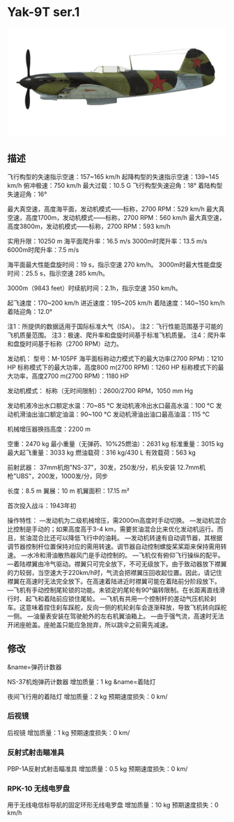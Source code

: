 # Yak-9T ser.1

![yak9ts1](../images/yak9ts1.png)

## 描述

飞行构型的失速指示空速：157~165 km/h
起降构型的失速指示空速：139~145 km/h
俯冲极速：750 km/h
最大过载：10.5 G
飞行构型失速迎角：18°
着陆构型失速迎角：16°

最大真空速，高度海平面，发动机模式——标称，2700 RPM：529 km/h
最大真空速，高度1700m，发动机模式——标称，2700 RPM：560 km/h
最大真空速，高度3800m，发动机模式——标称，2700 RPM：593 km/h

实用升限：10250 m
海平面爬升率：16.5 m/s
3000m时爬升率：13.5 m/s
6000m时爬升率：7.5 m/s

海平面最大性能盘旋时间：19 s，指示空速 270 km/h。
3000m时最大性能盘旋时间：25.5 s，指示空速 285 km/h。

3000m（9843 feet）时续航时间：2.1h，指示空速 350 km/h。

起飞速度：170~200 km/h
进近速度：195~205 km/h
着陆速度：140~150 km/h
着陆迎角：12.0°

注1：所提供的数据适用于国际标准大气（ISA）。
注2：飞行性能范围基于可能的飞机质量范围。
注3：极速、爬升率和盘旋时间基于标准飞机质量。
注4：爬升率和盘旋时间基于标称（2700 RPM）动力。

发动机：
型号：M-105PF
海平面标称动力模式下的最大功率(2700 RPM)：1210 HP
标称模式下的最大功率，高度800 m(2700 RPM)：1260 HP
标称模式下的最大功率，高度2700 m(2700 RPM)：1180 HP

发动机模式：
标称（无时间限制）：2600/2700 RPM，1050 mm Hg

发动机液冷出水口额定水温：70~85 °C
发动机液冷出水口最高水温：100 °C
发动机滑油出油口额定油温：90~100 °C
发动机滑油出油口最高油温：115 °C

机械增压器换挡高度：2200 m

空重：2470 kg
最小重量（无弹药、10%25燃油）：2631 kg
标准重量：3015 kg
最大起飞重量：3033 kg
燃油载荷：316 kg/430 L
有效载荷：563 kg

前射武器：
37mm机炮"NS-37"，30发，250发/分，机头安装
12.7mm机枪"UBS"，200发，1000发/分，同步


长度：8.5 m
翼展：10 m
机翼面积：17.15 m²

首次投入战斗：1943年初

操作特性：
—发动机为二级机械增压，需2000m高度时手动切换。
—发动机混合比控制是手动的；如果高度高于3-4 km，需要贫油混合比来优化发动机运行。而且，贫油混合比还可以降低飞行中的油耗。
—发动机转速有自动调节器，其根据调节器控制杆位置保持对应的需用转速。调节器自动控制螺旋桨桨距来保持需用转速。
—水冷和滑油散热器风门是手动控制的。
—飞机仅有俯仰飞行操纵的配平。
—着陆襟翼由冷气驱动。襟翼只可完全放下，不可无级放下。由于致动器放下襟翼的力较弱，当空速大于220km/h时，气流会把襟翼压回收起位置。因此，请记住襟翼在高速时无法完全放下。在高速着陆进近时襟翼可能在着陆前分阶段放下。
—飞机有手动控制尾轮锁的功能。未锁定的尾轮有90°偏转限制。在长距离直线滑行时、起飞和着陆前应锁住尾轮。
—飞机有共用一个控制杆的差动气压机轮刹车。这意味着捏住刹车踩舵，反向一侧的机轮刹车会逐渐释放，导致飞机转向踩舵一侧。
—油量表安装在驾驶舱外的左右机翼油箱上。
—由于强气流，高速时无法开闭座舱盖。座舱盖只能应急抛弃，所以跳伞之前需先减速。

## 修改
&name=弹药计数器

NS-37机炮弹药计数器
增加质量：1 kg
&name=着陆灯

夜间飞行用的着陆灯
增加质量：2 kg
预期速度损失：0 km/
### 后视镜

后视镜
增加质量：1 kg
预期速度损失：0 km/
### 反射式射击瞄准具

PBP-1A反射式射击瞄准具
增加质量：0.5 kg
预期速度损失：0 km/
### RPK-10 无线电罗盘

用于无线电信标导航的固定环形无线电罗盘
增加质量：10 kg
预期速度损失：0 km/h